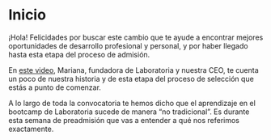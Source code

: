 # Inicio

¡Hola! Felicidades por buscar este cambio que te ayude a encontrar mejores oportunidades de desarrollo profesional y personal, y por haber llegado hasta esta etapa del proceso de admisión.

En [este video](https://youtu.be/g-GtetqYPVA), Mariana, fundadora de Laboratoria y nuestra CEO, te cuenta un poco de nuestra historia y de esta etapa del proceso de selección que estás a punto de comenzar.

A lo largo de toda la convocatoria te hemos dicho que el aprendizaje en el bootcamp de Laboratoria sucede de manera “no tradicional”. Es durante esta semana de preadmisión que vas a entender a qué nos referimos exactamente.
